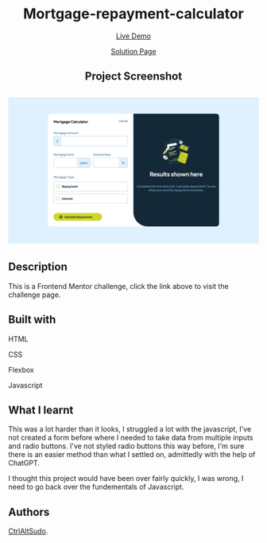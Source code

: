 <h1 align="center">Mortgage-repayment-calculator</h1>
<p align="center"> <a align="center" href="https://github.com/CtrlAltSudo/Mortgage-repayment-calculator">Live Demo</a><p>
<p align="center"> <a align="center" href="https://www.frontendmentor.io/solutions/fmrecipepage-ZQ1ELK5DKU">Solution Page</a><p>
<h2 align="center">Project Screenshot<h2>
<p align="center">
  <img src="./images/ProjectScreenShot.png" alt="project screen shot"></img>
</p>


## Description

This is a Frontend Mentor challenge, click the link above to visit the challenge page. 

## Built with 

<p>HTML<p>
<p>CSS<p>
<p>Flexbox<p>
<p>Javascript<p>

## What I learnt 

This was a lot harder than it looks, I struggled a lot with the javascript, I've not created a form before where I needed to take data from multiple inputs and radio buttons. I've not styled radio buttons this way before, I'm sure there is an easier method than what I settled on, admittedly with the help of ChatGPT. 

I thought this project would have been over fairly quickly, I was wrong, I need to go back over the fundementals of Javascript. 


## Authors

<a href="https://github.com/CtrlAltSudo">CtrlAltSudo</a>.

